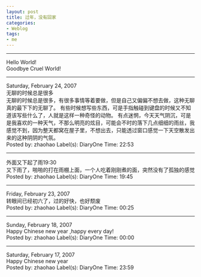 ```yaml
---
layout: post
title: 过年，没有回家
categories:
- Weblog
tags:
- me
---
```

**********
Hello World!    
Goodbye Cruel World!
**********
Saturday, February 24, 2007    
无聊的时候总是很多    
无聊的时候总是很多，有很多事情等着要做，但是自己又偏偏不想去做，这种无聊真的最下下的无聊了。     有些时候想写些东西，可是手指触碰到键盘的时候又不知道该写些什么了，人就是这样一种奇怪的动物。     有点迷惘，今天天气阴沉，可是是我喜欢的一种天气，不那么明亮的炫目，可能会不时的落下几点细细的雨丝，我感觉不到，因为整天都窝在屋子里，不想出去，只能透过窗口感觉一下天空散发出来的这种阴阴的气氛。    
Posted by: zhaohao Label(s): DiaryOne Time: 22:53    
**********
外面又下起了雨19:30    
又下雨了，啪啪的打在雨棚上面，一个人吃着刚刚煮的面，突然没有了孤独的感觉    
Posted by: zhaohao Label(s): DiaryOne Time: 19:45    
**********
Friday, February 23, 2007    
转眼间已经初六了，过的好快，也好颓废    
Posted by: zhaohao Label(s): DiaryOne Time: 00:25    
**********
Sunday, February 18, 2007    
Happy Chinese new year ,happy every day!    
Posted by: zhaohao Label(s): DiaryOne Time: 00:00    
**********
Saturday, February 17, 2007    
Happy Chinese new year    
Posted by: zhaohao Label(s): DiaryOne Time: 23:59 